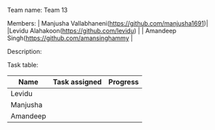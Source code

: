 Team name:
Team 13

Members: 
|  Manjusha Vallabhaneni(https://github.com/manjusha1691)|
|Levidu Alahakoon(https://github.com/levidu) |
|  Amandeep Singh(https://github.com/amansinghammy |

Description:

Task table: 

| Name        | Task assigned | Progress |
|-------------|------------------|-----------|
|Levidu        |                         |                |
|Manjusha   |                         |                |
|Amandeep |                         |                |
